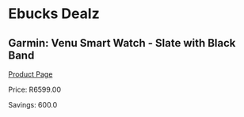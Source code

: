 
# Ebucks Dealz
## Garmin: Venu Smart Watch - Slate with Black Band
[Product Page](https://www.ebucks.com/web/shop/productSelected.do?prodId=707582970&catId=872270976)

Price: R6599.00

Savings: 600.0


	